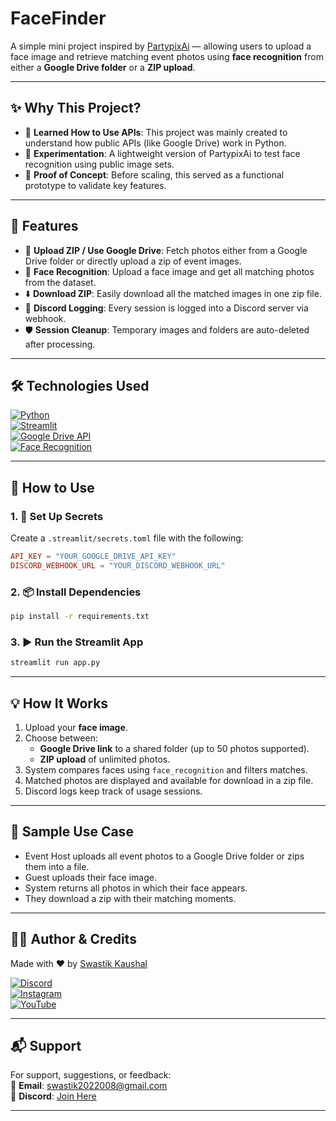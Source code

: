 
# FaceFinder

A simple mini project inspired by [PartypixAi](https://github.com/SwastikKaushal1/PartypixAi) — allowing users to upload a face image and retrieve matching event photos using **face recognition** from either a **Google Drive folder** or a **ZIP upload**.

---

## ✨ Why This Project?

- 🧠 **Learned How to Use APIs**: This project was mainly created to understand how public APIs (like Google Drive) work in Python.
- 🔬 **Experimentation**: A lightweight version of PartypixAi to test face recognition using public image sets.
- 🧪 **Proof of Concept**: Before scaling, this served as a functional prototype to validate key features.

---

## 🧩 Features

- 📂 **Upload ZIP / Use Google Drive**: Fetch photos either from a Google Drive folder or directly upload a zip of event images.
- 🧠 **Face Recognition**: Upload a face image and get all matching photos from the dataset.
- ⬇️ **Download ZIP**: Easily download all the matched images in one zip file.
- 📡 **Discord Logging**: Every session is logged into a Discord server via webhook.
- 🛡️ **Session Cleanup**: Temporary images and folders are auto-deleted after processing.

---

## 🛠️ Technologies Used

[![Python](https://img.shields.io/badge/Python-3.10+-blue?style=for-the-badge&logo=python&logoColor=white)](https://www.python.org/)  
[![Streamlit](https://img.shields.io/badge/Streamlit-red?style=for-the-badge&logo=streamlit&logoColor=white)](https://streamlit.io/)  
[![Google Drive API](https://img.shields.io/badge/Google%20Drive%20API-active-blue?style=for-the-badge&logo=google-drive&logoColor=white)](https://developers.google.com/drive)  
[![Face Recognition](https://img.shields.io/badge/Face%20Recognition-blueviolet?style=for-the-badge)](https://github.com/ageitgey/face_recognition)  

---

## 🚀 How to Use

### 1. 🔑 Set Up Secrets

Create a `.streamlit/secrets.toml` file with the following:

```toml
API_KEY = "YOUR_GOOGLE_DRIVE_API_KEY"
DISCORD_WEBHOOK_URL = "YOUR_DISCORD_WEBHOOK_URL"
```

### 2. 📦 Install Dependencies

```bash
pip install -r requirements.txt
```

### 3. ▶️ Run the Streamlit App

```bash
streamlit run app.py
```

---

## 💡 How It Works

1. Upload your **face image**.
2. Choose between:
   - **Google Drive link** to a shared folder (up to 50 photos supported).
   - **ZIP upload** of unlimited photos.
3. System compares faces using `face_recognition` and filters matches.
4. Matched photos are displayed and available for download in a zip file.
5. Discord logs keep track of usage sessions.

---

## 📸 Sample Use Case

- Event Host uploads all event photos to a Google Drive folder or zips them into a file.
- Guest uploads their face image.
- System returns all photos in which their face appears.
- They download a zip with their matching moments.

---


## 👨‍💻 Author & Credits

Made with ❤️ by [Swastik Kaushal](https://github.com/SwastikKaushal1)

[![Discord](https://img.shields.io/badge/Discord-7289DA?style=for-the-badge&logo=discord&logoColor=white)](https://discord.com/users/751334414914420767)  
[![Instagram](https://img.shields.io/badge/Instagram-ff5e5b?style=for-the-badge&logo=instagram&logoColor=white)](https://www.instagram.com/swastikkaushal_/)  
[![YouTube](https://img.shields.io/badge/YouTube-FF0000?style=for-the-badge&logo=youtube&logoColor=white)](https://www.youtube.com/@DefenderXD)

---

## 📬 Support

For support, suggestions, or feedback:  
📧 **Email**: swastik2022008@gmail.com  
💬 **Discord**: [Join Here](https://discord.gg/UnNd95u3Fg)

---

